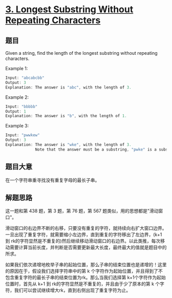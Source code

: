 # [3. Longest Substring Without Repeating Characters](https://leetcode.com/problems/longest-substring-without-repeating-characters/)

## 题目

Given a string, find the length of the longest substring without repeating characters.



Example 1:

```c
Input: "abcabcbb"
Output: 3 
Explanation: The answer is "abc", with the length of 3. 
```

Example 2:

```c
Input: "bbbbb"
Output: 1
Explanation: The answer is "b", with the length of 1.
```

Example 3:

```c
Input: "pwwkew"
Output: 3
Explanation: The answer is "wke", with the length of 3. 
             Note that the answer must be a substring, "pwke" is a subsequence and not a substring.
```

## 题目大意


在一个字符串重寻找没有重复字母的最长子串。

## 解题思路

这一题和第 438 题，第 3 题，第 76 题，第 567 题类似，用的思想都是"滑动窗口"。

滑动窗口的右边界不断的右移，只要没有重复的字符，就持续向右扩大窗口边界。一旦出现了重复字符，就需要缩小左边界，直到重复的字符移出了左边界，(k+1 到 rk的字符显然是不重复的)然后继续移动滑动窗口的右边界。以此类推，每次移动需要计算当前长度，并判断是否需要更新最大长度，最终最大的值就是题目中的所求。


如果我们依次递增地枚举子串的起始位置，那么子串的结束位置也是递增的！这里的原因在于，假设我们选择字符串中的第 k 个字符作为起始位置，并且得到了不包含重复字符的最长子串的结束位置为rk。那么当我们选择第 k+1个字符作为起始位置时，首先从 k+1 到 rk的字符显然是不重复的，并且由于少了原本的第 k 个字符，我们可以尝试继续增大rk，直到右侧出现了重复字符为止。











